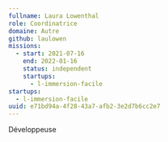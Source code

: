 ```yaml
---
fullname: Laura Lowenthal
role: Coordinatrice
domaine: Autre
github: laulowen
missions:
  - start: 2021-07-16
    end: 2022-01-16
    status: independent
    startups:
      - l-immersion-facile
startups:
  - l-immersion-facile
uuid: e71bd94a-4f28-43a7-afb2-3e2d7b6cc2e7
---
```

Développeuse